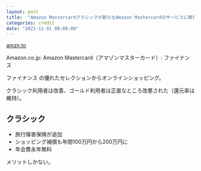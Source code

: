 ```yaml
---
layout: post
title:  "Amazon Mastercardクラシックが新たなAmazon Mastercardのサービスに移行する"
categories: credit
date: "2021-11-01 00:00:00"
---
```



<div class="card">
  <a href="https://amzn.to/2X1qpVE"></a>
  <div class="card__header">
    <a href="https://amzn.to/2X1qpVE">amzn.to</a>
  </div>
  <div class="card__image">
    <img src="">
  </div>
  <div class="card__title">
    <p>Amazon.co.jp: Amazon Mastercard（アマゾンマスターカード）: ファイナンス</p>
  </div>
  <div class="card__description">
    <p>ファイナンス の優れたセレクションからオンラインショッピング。</p>
  </div>
</div>


クラシック利用者は改善、ゴールド利用者は正直なところ改悪された（還元率は維持）。

## クラシック

- 旅行傷害保険が追加
- ショッピング補償も年間100万円から200万円に
- 年会費永年無料

メリットしかない。
